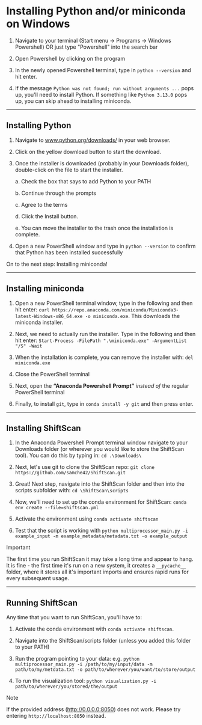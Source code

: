 # Installing Python and/or miniconda on Windows

1. Navigate to your terminal (Start menu -> Programs -> Windows Powershell) OR just type "Powershell" into the search bar

2. Open Powershell by clicking on the program 

3. In the newly opened Powershell terminal, type in ```python --version``` and hit enter.

4. If the message ```Python was not found; run without arguments ...``` pops up, you'll need to install Python. If something like ```Python 3.13.0``` pops up, you can skip ahead to installing miniconda.

___
## Installing Python

1. Navigate to www.python.org/downloads/ in your web browser.

2. Click on the yellow download button to start the download.

3. Once the installer is downloaded (probably in your Downloads folder), double-click on the file to start the installer.

   a. Check the box that says to add Python to your PATH

   b. Continue through the prompts

   c. Agree to the terms

   d. Click the Install button.
   
   e. You can move the installer to the trash once the installation is complete.

5. Open a new PowerShell window and type in ```python --version``` to confirm that Python has been installed successfully

On to the next step: Installing miniconda!

___

## Installing miniconda 

1. Open a new PowerShell terminal window, type in the following and then hit enter: ```curl https://repo.anaconda.com/miniconda/Miniconda3-latest-Windows-x86_64.exe -o miniconda.exe```. This downloads the miniconda installer.

2. Next, we need to actually run the installer. Type in the following and then hit enter: ```Start-Process -FilePath ".\miniconda.exe" -ArgumentList "/S" -Wait```

3. When the installation is complete, you can remove the installer with: ```del miniconda.exe```

4. Close the PowerShell terminal

5. Next, open the **“Anaconda Powershell Prompt”** *instead of* the regular PowerShell terminal

6. Finally, to install ```git```, type in ```conda install -y git``` and then press enter.

___

## Installing ShiftScan

1. In the Anaconda Powershell Prompt terminal window navigate to your Downloads folder (or wherever you would like to store the ShiftScan tool). You can do this by typing in: ```cd .\Downloads\```

2. Next, let's use git to clone the ShiftScan repo: ```git clone https://github.com/samche42/ShiftScan.git```

3. Great! Next step, navigate into the ShiftScan folder and then into the scripts subfolder with: ```cd \ShiftScan\scripts```

4. Now, we'll need to set up the conda environment for ShiftScan: ```conda env create --file=shiftscan.yml```

5. Activate the environment using ```conda activate shiftscan```

6. Test that the script is working with ```python multiprocessor_main.py -i example_input -m example_metadata/metadata.txt -o example_output```

> [!IMPORTANT]
> The first time you run ShiftScan it may take a long time and appear to hang. It is fine - the first time it's run on a new system, it creates a ```__pycache__``` folder, where it stores all it's important imports and ensures rapid runs for every subsequent usage. 

___

## Running ShiftScan

Any time that you want to run ShiftScan, you'll have to:
1. Activate the conda environment with ```conda activate shiftscan```.

2. Navigate into the ShiftScan/scripts folder (unless you added this folder to your PATH)

3. Run the program pointing to your data: e.g. ```python multiprocessor_main.py -i /path/to/my/input/data -m path/to/my/metdata.txt -o path/to/wherever/you/want/to/store/output```

4. To run the visualization tool: ```python visualization.py -i path/to/wherever/you/stored/the/output```

> [!NOTE]
> If the provided address (http://0.0.0.0:8050) does not work. Please try entering ```http://localhost:8050``` instead.
